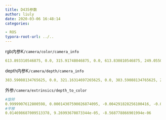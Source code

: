 ```yaml
---
title: D435参数
author: liuly
date: 2020-03-06 16:48:14
categories:

- ROS
typora-root-url: ../..
---
```


rgb内参K`/camera/color/camera_info`

```yaml
613.893310546875, 0.0, 315.91748046875, 0.0, 613.830810546875, 249.05508422851562, 0.0, 0.0, 1.0
```

depth内参K`/camera/depth/camera_info`

```yaml
383.59088134765625, 0.0, 321.16314697265625, 0.0, 383.59088134765625, 242.30032348632812, 0.0, 0.0, 1.0
```

外参`/camera/extrinsics/depth_to_color`

```yaml
#旋转
0.9999907612800598, 0.00014307590026874095, -0.004291828256100416, -0.00013257611135486513, 0.9999970197677612, 0.002446645637974143, 0.004292165394872427, -0.002446054248139262, 0.999987781047821
#平移
0.014698687009513378, 9.26993670873344e-05, -8.568778866901994e-06
```

